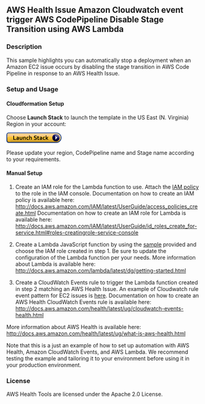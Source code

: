## AWS Health Issue Amazon Cloudwatch event trigger AWS CodePipeline Disable Stage Transition using AWS Lambda

### Description
This sample highlights you can automatically stop a deployment when an Amazon EC2 issue occurs by disabling the stage transition in AWS Code Pipeline in response to an AWS Health Issue. 

### Setup and Usage

#### Cloudformation Setup
Choose **Launch Stack** to launch the template in the US East (N. Virginia) Region in your account:

[![Launch AWS Health SMS Notifier](../../images/cloudformation-launch-stack.png)](https://console.aws.amazon.com/cloudformation/home?region=us-east-1#/stacks/new?stackName=AWSHealthCodePipelineDisableDisableStageTransition&templateURL=https://s3.amazonaws.com/aws-health-tools/Cloudformation-templates/AWSHealthCodePipelineDisableDisableStageTransition.json)

Please update your region, CodePipeline name and Stage name according to your requirements. 

#### Manual Setup
1. Create an IAM role for the Lambda function to use. Attach the [IAM policy](IAMPolicy) to the role in the IAM console.
Documentation on how to create an IAM policy is available here: http://docs.aws.amazon.com/IAM/latest/UserGuide/access_policies_create.html
Documentation on how to create an IAM role for Lambda is available here: http://docs.aws.amazon.com/IAM/latest/UserGuide/id_roles_create_for-service.html#roles-creatingrole-service-console

2. Create a Lambda JavaScript function by using the [sample](LambdaFunction.js) provided and choose the IAM role created in step 1. Be sure to update the configuration of the Lambda function per your needs.
More information about Lambda is available here: http://docs.aws.amazon.com/lambda/latest/dg/getting-started.html

3. Create a CloudWatch Events rule to trigger the Lambda function created in step 2 matching an AWS Health Issue. An example of Cloudwatch rule event pattern for EC2 issues is [here](CloudwatchEventPattern).
Documentation on how to create an AWS Health CloudWatch Events rule is available here: http://docs.aws.amazon.com/health/latest/ug/cloudwatch-events-health.html

More information about AWS Health is available here: http://docs.aws.amazon.com/health/latest/ug/what-is-aws-health.html

Note that this is a just an example of how to set up automation with AWS Health, Amazon CloudWatch Events, and AWS Lambda. We recommend testing the example and tailoring it to your environment before using it in your production environment.

### License
AWS Health Tools are licensed under the Apache 2.0 License.
